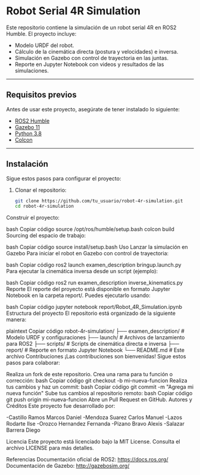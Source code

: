 # Robot Serial 4R Simulation

Este repositorio contiene la simulación de un robot serial 4R en ROS2 Humble. El proyecto incluye:
- Modelo URDF del robot.
- Cálculo de la cinemática directa (postura y velocidades) e inversa.
- Simulación en Gazebo con control de trayectoria en las juntas.
- Reporte en Jupyter Notebook con videos y resultados de las simulaciones.

---

## Requisitos previos

Antes de usar este proyecto, asegúrate de tener instalado lo siguiente:
- [ROS2 Humble](https://docs.ros.org/en/humble/index.html)
- [Gazebo 11](http://gazebosim.org/)
- [Python 3.8](https://www.python.org/)
- [Colcon](https://colcon.readthedocs.io/en/released/)

---

## Instalación

Sigue estos pasos para configurar el proyecto:

1. Clonar el repositorio:
   ```bash
   git clone https://github.com/tu_usuario/robot-4r-simulation.git
   cd robot-4r-simulation
Construir el proyecto:

bash
Copiar código
source /opt/ros/humble/setup.bash
colcon build
Sourcing del espacio de trabajo:

bash
Copiar código
source install/setup.bash
Uso
Lanzar la simulación en Gazebo
Para iniciar el robot en Gazebo con control de trayectoria:

bash
Copiar código
ros2 launch examen_description bringup.launch.py
Para ejecutar la cinemática inversa desde un script (ejemplo):

bash
Copiar código
ros2 run examen_description inverse_kinematics.py
Reporte
El reporte del proyecto está disponible en formato Jupyter Notebook en la carpeta report/. Puedes ejecutarlo usando:

bash
Copiar código
jupyter notebook report/Robot_4R_Simulation.ipynb
Estructura del proyecto
El repositorio está organizado de la siguiente manera:

plaintext
Copiar código
robot-4r-simulation/
├── examen_description/         # Modelo URDF y configuraciones
├── launch/                     # Archivos de lanzamiento para ROS2
├── scripts/                    # Scripts de cinemática directa e inversa
├── report/                     # Reporte en formato Jupyter Notebook
└── README.md                   # Este archivo
Contribuciones
¡Las contribuciones son bienvenidas! Sigue estos pasos para colaborar:

Realiza un fork de este repositorio.
Crea una rama para tu función o corrección:
bash
Copiar código
git checkout -b mi-nueva-funcion
Realiza tus cambios y haz un commit:
bash
Copiar código
git commit -m "Agrega mi nueva función"
Sube tus cambios al repositorio remoto:
bash
Copiar código
git push origin mi-nueva-funcion
Abre un Pull Request en GitHub.
Autores y Créditos
Este proyecto fue desarrollado por:

-Castillo Ramos Marcos Daniel
-Mendoza Suarez Carlos Manuel
-Lazos Rodarte Ilse
-Orozco Hernandez Fernanda
-Pizano Bravo Alexis
-Salazar Barrera Diego

Licencia
Este proyecto está licenciado bajo la MIT License. Consulta el archivo LICENSE para más detalles.

Referencias
Documentación oficial de ROS2: https://docs.ros.org/
Documentación de Gazebo: http://gazebosim.org/
